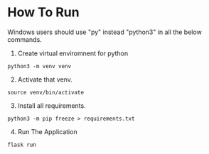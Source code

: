 # How To Run

Windows users should use "py" instead "python3" in all the below commands.

1. Create virtual enviromnent for python

```
python3 -m venv venv
```

2. Activate that venv.

```
source venv/bin/activate
```

3. Install all requirements.

```
python3 -m pip freeze > requirements.txt
```

4. Run The Application

```
flask run
```
